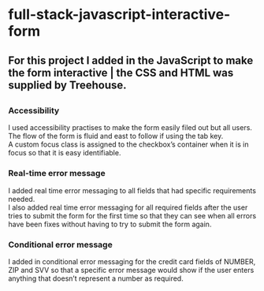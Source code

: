 # full-stack-javascript-interactive-form

<h2>For this project I added in the JavaScript to make the form interactive | the CSS and HTML was supplied by Treehouse.<h2/>
  
<h3>Accessibility</h3>
<p>I used accessibility practises to make the form easily filed out but all users.<br>
The flow of the form is fluid and east to follow if using the tab key.<br>
A custom focus class is assigned to the checkbox’s container when it is in focus so that it is easy identifiable.</p>

<h3>Real-time error message</h3>
<p>I added real time error messaging to all fields that had specific requirements needed.<br>
I also added real time error messaging for all required fields after the user tries to submit the form for the first time so that they can see when all errors have been fixes without having to try to submit the form again.</p>

<h3>Conditional error message</h3>
<p>I added in conditional error messaging for the credit card fields of NUMBER, ZIP and SVV so that a specific error message would show if the user enters anything that doesn’t represent a number as required.</p>
